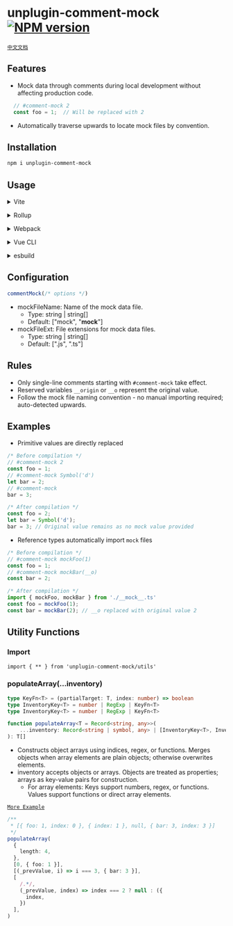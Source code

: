 # unplugin-comment-mock [![NPM version](https://img.shields.io/npm/v/unplugin-comment-mock?color=a1b858&label=)](https://www.npmjs.com/package/unplugin-comment-mock)

[`中文文档`](./README_zh.md)

## Features

- Mock data through comments during local development without affecting production code.

```ts
  // #comment-mock 2 
  const foo = 1;  // Will be replaced with 2
```

- Automatically traverse upwards to locate mock files by convention.

## Installation

```bash
npm i unplugin-comment-mock
```

## Usage

<details>
<summary>Vite</summary><br>

```ts
// vite.config.ts
import commentMock from 'unplugin-comment-mock/vite'

export default defineConfig({
  plugins: [
    commentMock({ /* options */ }),
  ],
})
```

Example: [`playground/`](./playground/)

<br></details>

<details>
<summary>Rollup</summary><br>

```ts
// rollup.config.js
import commentMock from 'unplugin-comment-mock/rollup'

export default {
  plugins: [
    commentMock({ /* options */ }),
  ],
}
```

<br></details>

<details>
<summary>Webpack</summary><br>

```ts
// webpack.config.js
module.exports = {
  /* ... */
  plugins: [
    require('unplugin-comment-mock/webpack')({ /* options */ })
  ]
}
```

<br></details>

<details>
<summary>Vue CLI</summary><br>

```ts
// vue.config.js
module.exports = {
  configureWebpack: {
    plugins: [
      require('unplugin-comment-mock/webpack')({ /* options */ }),
    ],
  },
}
```

<br></details>

<details>
<summary>esbuild</summary><br>

```ts
// esbuild.config.js
import { build } from 'esbuild'
import Starter from 'unplugin-comment-mock/esbuild'

build({
  plugins: [Starter()],
})
```

<br></details>

## Configuration

```ts
commentMock(/* options */)
```

- mockFileName: Name of the mock data file.
    - Type: string | string[]
    - Default: ["mock", "__mock__"]
- mockFileExt: File extensions for mock data files.
    - Type: string | string[]
    - Default: [".js", ".ts"]

## Rules

- Only single-line comments starting with `#comment-mock` take effect.
- Reserved variables `__origin` or `__o` represent the original value.
- Follow the mock file naming convention - no manual importing required; auto-detected upwards.

## Examples

- Primitive values are directly replaced

```ts
/* Before compilation */
// #comment-mock 2
const foo = 1;
// #comment-mock Symbol('d')
let bar = 2;
// #comment-mock
bar = 3;

/* After compilation */
const foo = 2;
let bar = Symbol('d');
bar = 3; // Original value remains as no mock value provided
```

- Reference types automatically import `mock` files

```ts
/* Before compilation */
// #comment-mock mockFoo(1)
const foo = 1;
// #comment-mock mockBar(__o)
const bar = 2;

/* After compilation */
import { mockFoo, mockBar } from './__mock__.ts'
const foo = mockFoo(1);
const bar = mockBar(2); // __o replaced with original value 2
```

## Utility Functions

### Import

`import { ** } from 'unplugin-comment-mock/utils'`

### populateArray(...inventory)

```ts
type KeyFn<T> = (partialTarget: T, index: number) => boolean
type InventoryKey<T> = number | RegExp | KeyFn<T>
type InventoryKey<T> = number | RegExp | KeyFn<T>

function populateArray<T = Record<string, any>>(
    ...inventory: Record<string | symbol, any> | [InventoryKey<T>, InventoryValue<T>][],
): T[]
```

- Constructs object arrays using indices, regex, or functions. Merges objects when array elements are plain objects;
  otherwise overwrites elements.
- inventory accepts objects or arrays. Objects are treated as properties; arrays as key-value pairs for construction.
    - For array elements: Keys support numbers, regex, or functions. Values support functions or direct array elements.

[`More Example`](./test/utils.test.ts)

```ts
/**
 * [{ foo: 1, index: 0 }, { index: 1 }, null, { bar: 3, index: 3 }]
 */
populateArray(
  {
    length: 4,
  },
  [0, { foo: 1 }],
  [(_prevValue, i) => i === 3, { bar: 3 }],
  [
    /.*/,
    (_prevValue, index) => index === 2 ? null : ({
      index,
    })
  ],
)
```
